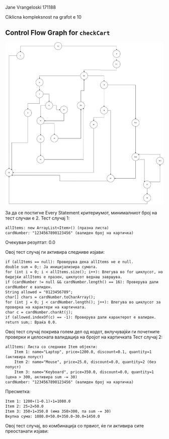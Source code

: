 Jane Vrangeloski 171188

Ciklicna kompleksnost na grafot  e 10
## Control Flow Graph for `checkCart`

![CFG Diagram](images/CFG.png)


За да се постигне Every Statement критериумот, минималниот број на тест случаи е 2.
Тест случај 1:

    allItems: new ArrayList<Item>() (празна листа)
    cardNumber: "1234567890123456" (валиден број на картичка)

Очекуван резултат: 0.0 

Овој тест случај ги активира следниве изјави:

    if (allItems == null): Проверува дека allItems не е null.
    double sum = 0;: Ја иницијализира сумата.
    for (int i = 0; i < allItems.size(); i++): Влегува во for циклусот, но бидејќи allItems е празен, циклусот веднаш завршува.
    if (cardNumber != null && cardNumber.length() == 16): Проверува дали cardNumber е валиден.
    String allowed = "0123456789";
    char[] chars = cardNumber.toCharArray();
    for (int j = 0; j < cardNumber.length(); j++): Влегува во циклусот за проверка на карактери на картичката.
    char c = cardNumber.charAt(j);
    if (allowed.indexOf(c) == -1): Проверува дали карактерот е валиден.
    return sum;: Враќа 0.0.

Овој тест случај покрива голем дел од кодот, вклучувајќи ги почетните проверки и целосната валидација на бројот на картичката
Тест случај 2:

    allItems: Листа со следниве Item објекти:
        Item 1: name="Laptop", price=1200.0, discount=0.1, quantity=1 (активира попуст)
        Item 2: name="Mouse", price=25.0, discount=0.0, quantity=2 (без попуст)
        Item 3: name="Keyboard", price=350.0, discount=0.0, quantity=1 (цена > 300, активира sum -= 30)
    cardNumber: "1234567890123456" (валиден број на картичка)

Пресметка:

    Item 1: 1200∗(1−0.1)∗1=1080.0
    Item 2: 25∗2=50.0
    Item 3: 350∗1=350.0 (има 350>300, па sum -= 30)
    Вкупна сума: 1080.0+50.0+350.0−30.0=1450.0

Овој тест случај, во комбинација со првиот, ќе ги активира сите преостанати изјави:

